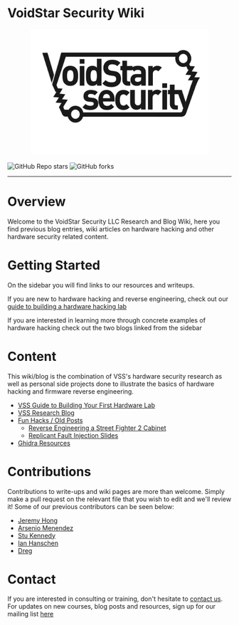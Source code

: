 # VoidStar Security Wiki

<p align="center">
  <img src="assets/images/logo.png" alt="VSS Logo" style="width:400px"/>
</p>

![GitHub Repo stars](https://img.shields.io/github/stars/voidstarsec/hw-hacking-lab) ![GitHub forks](https://img.shields.io/github/forks/voidstarsec/hw-hacking-lab)

---

# Overview

Welcome to the VoidStar Security LLC Research and Blog Wiki, here you find previous blog entries, wiki articles on hardware hacking and other hardware security related content. 

# Getting Started

On the sidebar you will find links to our resources and writeups.

If you are new to hardware hacking and reverse engineering, check out our [guide to building a hardware hacking lab](https://voidstarsec.com/hw-hacking-lab/vss-lab-guide)

If you are interested in learning more through concrete examples of hardware hacking check out the two blogs linked from the sidebar

# Content

This wiki/blog is the combination of VSS's hardware security research as well as personal side projects done to illustrate the basics of hardware hacking and firmware reverse engineering. 

- [VSS Guide to Building Your First Hardware Lab](https://voidstarsec.com/hw-hacking-lab/vss-lab-guide)
- [VSS Research Blog](https://voidstarsec.com/blog)
- [Fun Hacks / Old Posts](https://wrongbaud.github.io)
	- [Reverse Engineering a Street Fighter 2 Cabinet](https://wrongbaud.github.io/sf-slides)
	- [Replicant Fault Injection Slides](https://wrongbaud.github.io/replicant-slides/)
- [Ghidra Resources](https://hackaday.io/course/172292-introduction-to-reverse-engineering-with-ghidra)

# Contributions

Contributions to write-ups and wiki pages are more than welcome. Simply make a pull request on the relevant file that you wish to edit and we'll review it! Some of our previous contributors can be seen below:

- [Jeremy Hong](https://twitter.com/ElectronicsbyJH)
- [Arsenio Menendez](https://twitter.com/Ascii211)
- [Stu Kennedy](https://twitter.com/NoobieDog)
- [Ian Hanschen](https://twitter.com/furan)
- [Dreg](https://twitter.com/therealdreg)

# Contact

If you are interested in consulting or training, don't hesitate to [contact us](https://voidstarsec.com/index.html#contact). For updates on new courses, blog posts and resources, sign up for our mailing list [here](http://eepurl.com/hSl31f) 
